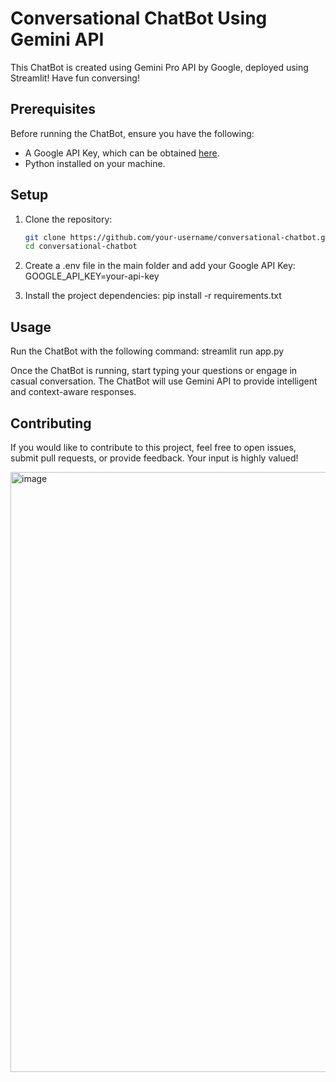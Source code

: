 # Conversational ChatBot Using Gemini API
This ChatBot is created using Gemini Pro API by Google, deployed using Streamlit! Have fun conversing!

## Prerequisites
Before running the ChatBot, ensure you have the following:

- A Google API Key, which can be obtained [here](https://makersuite.google.com/u/1/app/apikey).
- Python installed on your machine.

## Setup
1. Clone the repository:
   ```bash
   git clone https://github.com/your-username/conversational-chatbot.git
   cd conversational-chatbot

2. Create a .env file in the main folder and add your Google API Key:
   GOOGLE_API_KEY=your-api-key

3. Install the project dependencies:
   pip install -r requirements.txt

## Usage

Run the ChatBot with the following command:
streamlit run app.py

Once the ChatBot is running, start typing your questions or engage in casual conversation. The ChatBot will use Gemini API to provide intelligent and context-aware responses.

## Contributing
If you would like to contribute to this project, feel free to open issues, submit pull requests, or provide feedback. Your input is highly valued!

<img width="960" alt="image" src="https://github.com/codingsneha/Conversational-ChatBot-Gemini/assets/79274516/fcf4b517-930d-4003-b253-1279bae1e74a">
